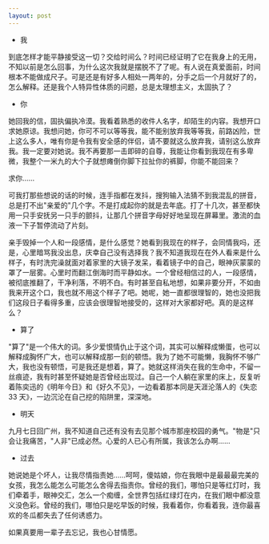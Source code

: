```yaml
---
layout: post
---
```


- 我

到底怎样才能平静接受这一切？交给时间么？时间已经证明了它在我身上的无用，不知以前是怎么回事，为什么这次我就是摆脱不了了呢。有人说在真爱面前，时间根本不能做成尺子。可是还是有好多人相处一两年的，分手之后一个月就好了的，怎么解释。还是我个人特异性体质的问题，总是太理想主义，太固执了？

- 你

她回我的信，固执偏执冷漠。我看着熟悉的收件人名字，却陌生的内容。我想开口求她原谅。我想问她，你可不可以等等我，能不能别放弃我等等我，前路凶险，世上这么多人，唯有你是令我有安全感的伴侣，请不要就这么放弃我，请别这么放弃我。我一定要对她说。我不再要那一击即碎的自尊，我能让你看到我现在有多卑微，我整个一米九的大个子就想瘫倒你脚下拉扯你的裤脚，你能不能回来？

求你……

可我打那些想说的话的时候，连手指都在发抖，搜狗输入法猜不到我混乱的拼音，总是打不出"亲爱的"几个字。不是打成起你的就是去年底。打了十几次，甚至都快用一只手安抚另一只手的颤抖，让那几个拼音字母好好地呈现在屏幕里。激流的血液一下子暂停流动了片刻。

亲手毁掉一个人和一段感情，是什么感觉？她看到我现在的样子，会同情我吗，还是，心里暗骂我没出息，庆幸自己没有选择我？我不知道我现在在外人看来是什么样子，有时洗完澡就面对着家里的大镜子发呆，看着镜子中的自己，眼神灰蒙蒙的罩了一层雾。心里时而翻江倒海时而平静如水。一个曾经相信过的人，一段感情，被彻底推翻了，干净利落，不明不白。有时甚至自私地想，如果非要分开，不如由我来开这个口，我也就不用这个样子了吧。她呢，她一直都很理智的，她也没把我们这段日子看得多重，应该会很理智地接受的，这样对大家都好吧。真的是这样么？

- 算了

"算了"是一个伟大的词。多少爱恨情仇止于这个词，其实可以解释成懒蛋，也可以解释成胸怀广大，也可以解释成那一刻的顿悟。我为了她不可能懒，我胸怀不够广大，我也没有顿悟，可是我还是想着，算了。她就这样消失在我的生命中，不留一丝痕迹，我有时甚至怀疑她是否曾经出现过。自己一个人躺在家里的床上，反复听着陈奕迅的《明年今日》和《好久不见》，一边看着那本同是天涯沦落人的《失恋 33 天》，一边沉沦在自己挖的陷阱里，深深地。

- 明天

九月七日回广州，我不知道自己还有没有去见那个城市那座校园的勇气。"物是"只会让我痛苦，"人非"已成必然。心爱的人已心有所属，我该怎么办啊……

- 过去

她说她是个坏人，让我尽情指责她……呵呵，傻姑娘，你在我眼中是最最最完美的女孩，我怎么能怎么可能怎么舍得去指责你。曾经的我们，哪怕只是等红灯时，我们牵着手，眼神交汇，怎么一个痴缠，全世界包括红绿灯在内，在我们眼中都没意义没色彩。曾经的我们，哪怕只是吃早饭的时候，我看着你，你看着我，连你最喜欢的冬瓜都失去了任何诱惑力。

如果真要用一辈子去忘记，我也心甘情愿。
